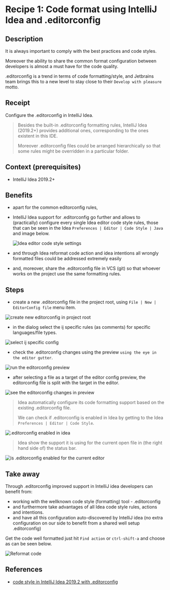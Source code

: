# Recipe 1: Code format using IntelliJ Idea and .editorconfig

## Description

  It is always important to comply with the best practices and code styles.

  Moreover the ability to share the
  common format configuration between developers is almost a must have for the code quality.

  .editorconfig is a trend in terms of code formatting/style, and Jetbrains team brings this to a new level to stay close to their `Develop with pleasure` motto.

## Receipt

  Configure the .editorconfig in IntelliJ Idea.

  > Besides the built-in .editorconfig formatting rules, IntelliJ Idea (2019.2+) provides additional ones, corresponding to the ones existent in this IDE.
  >
  > Moreover .editorconfig files could be arranged hierarchically so that some rules might be overridden in a particular folder.

## Context (prerequisites)

- IntelliJ Idea 2019.2+

## Benefits

- apart for the common editorconfig rules,

- IntelliJ Idea support for .editorconfig go further and allows to (practically) configure every single Idea editor code style rules, those that can be seen in the Idea `Preferences | Editor | Code Style | Java` and image below.

  ![Idea editor code style settings](./images/idea/editorconfig/idea_settings_editor_code_style.png)

- and through Idea reformat code action and idea intentions all wrongly formatted files could be addressed extremely easily

- and, moreover, share the .editorconfig file in VCS (git) so that whoever works on the project use the same formatting rules.

## Steps

  - create a new .editorconfig file in the project root, using `File | New | EditorConfig file` menu item.

  ![create new editorconfig in project root](./images/idea/editorconfig/new&#32;editorconfig.png)

  - in the dialog select the ij specific rules (as comments) for specific languages/file types.

  ![select ij specific config](./images/idea/editorconfig/select&#32;ij&#32;configuration&#32;-&#32;commented.png)

  - check the .editorconfig changes using the preview `using the eye in the editor gutter`.

  ![run the editorconfig preview](images/idea/editorconfig/preview&#32;editorconfig&#32;changes.png)

  - after selecting a file as a target of the editor config preview, the editorconfig file is split with the target in the editor.

  ![see the editorconfig changes in preview](./images/idea/editorconfig/editorconfig&#32;and&#32;preview&#32;side&#32;by&#32;side.png)

  > Idea automatically configure its code formatting support based on the existing .editorconfig file.
  >
  > We can check if .editorconfig is enabled in Idea by getting to the Idea `Preferences | Editor | Code Style`.

  ![.editorconfig enabled in idea](images/idea/editorconfig/enable&#32;editorconfig&#32;support.png)

  > Idea show the support it is using for the current open file in (the right hand side of) the status bar.

  ![is .editorconfig enabled for the current editor](./images/idea/editorconfig/check&#32;if&#32;editorconfig&#32;is&#32;used&#32;by&#32;idea&#32;for&#32;the&#32;current&#32;file.png)

## Take away

Through .editorconfig improved  support in IntelliJ idea developers can benefit from:
  - working with the wellknown code style (formatting) tool - .editorconfig
  - and furthermore take advantages of all Idea code style rules, actions and intentions.
  - and have all this configuration auto-discovered by IntelliJ idea (no extra configuration on our side to benefit from a shared well setup .editorconfig)

Get the code well formatted just hit `Find action` or `ctrl-shift-a` and choose as can be seen below.

![Reformat code](./images/idea/editorconfig/reformat_code_action.png)

## References

  - [code style in IntelliJ Idea 2019.2 with .editorconfig](https://blog.jetbrains.com/idea/2019/06/managing-code-style-on-a-directory-level-with-editorconfig/)

